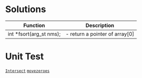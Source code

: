 # Solutions
 Function                                      | Description                      |
---------------------------------------------- | -------------------------------- |
 int \*fsort(arg\_st nms);                     | - return a pointer of array[0]   |

# Unit Test
[`Intersect`](https://github.com/eqpoqpe/solutions/runs/3311256365?check_suite_focus=true)
[`movezeroes`](https://github.com/eqpoqpe/solutions/runs/3311283356?check_suite_focus=true)
